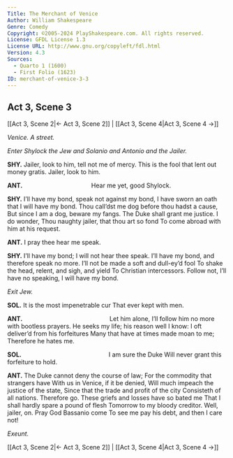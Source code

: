 ```yaml
---
Title: The Merchant of Venice
Author: William Shakespeare
Genre: Comedy
Copyright: ©2005-2024 PlayShakespeare.com. All rights reserved.
License: GFDL License 1.3
License URL: http://www.gnu.org/copyleft/fdl.html
Version: 4.3
Sources:
  - Quarto 1 (1600)
  - First Folio (1623)
ID: merchant-of-venice-3-3
---
```


## Act 3, Scene 3
[[Act 3, Scene 2|← Act 3, Scene 2]] | [[Act 3, Scene 4|Act 3, Scene 4 →]]

*Venice. A street.*

*Enter Shylock the Jew and Solanio and Antonio and the Jailer.*

**SHY.**
Jailer, look to him, tell not me of mercy.
This is the fool that lent out money gratis.
Jailer, look to him.

**ANT.**
           Hear me yet, good Shylock.

**SHY.**
I’ll have my bond, speak not against my bond,
I have sworn an oath that I will have my bond.
Thou call’dst me dog before thou hadst a cause,
But since I am a dog, beware my fangs.
The Duke shall grant me justice. I do wonder,
Thou naughty jailer, that thou art so fond
To come abroad with him at his request.

**ANT.**
I pray thee hear me speak.

**SHY.**
I’ll have my bond; I will not hear thee speak.
I’ll have my bond, and therefore speak no more.
I’ll not be made a soft and dull-ey’d fool
To shake the head, relent, and sigh, and yield
To Christian intercessors. Follow not,
I’ll have no speaking, I will have my bond.

*Exit Jew.*

**SOL.**
It is the most impenetrable cur
That ever kept with men.

**ANT.**
              Let him alone,
I’ll follow him no more with bootless prayers.
He seeks my life; his reason well I know:
I oft deliver’d from his forfeitures
Many that have at times made moan to me;
Therefore he hates me.

**SOL.**
              I am sure the Duke
Will never grant this forfeiture to hold.

**ANT.**
The Duke cannot deny the course of law;
For the commodity that strangers have
With us in Venice, if it be denied,
Will much impeach the justice of the state,
Since that the trade and profit of the city
Consisteth of all nations. Therefore go.
These griefs and losses have so bated me
That I shall hardly spare a pound of flesh
Tomorrow to my bloody creditor.
Well, jailer, on. Pray God Bassanio come
To see me pay his debt, and then I care not!

*Exeunt.*

[[Act 3, Scene 2|← Act 3, Scene 2]] | [[Act 3, Scene 4|Act 3, Scene 4 →]]
